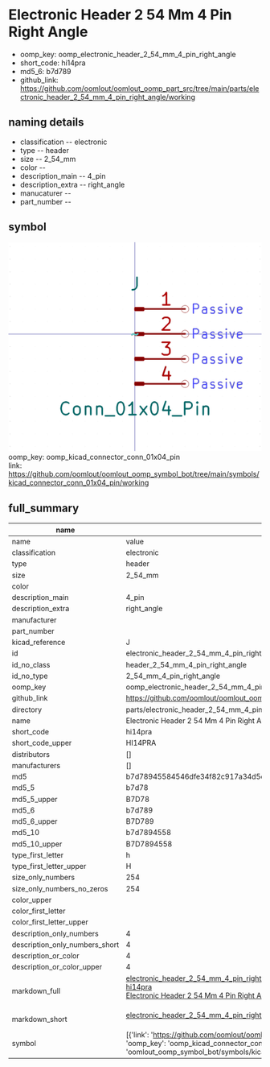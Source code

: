 # Electronic Header 2 54 Mm 4 Pin Right Angle

  
* oomp_key: oomp_electronic_header_2_54_mm_4_pin_right_angle 
* short_code: hi14pra
* md5_6: b7d789  
* github_link: https://github.com/oomlout/oomlout_oomp_part_src/tree/main/parts/electronic_header_2_54_mm_4_pin_right_angle/working  
## naming details
* classification -- electronic
* type -- header
* size -- 2_54_mm
* color -- 
* description_main -- 4_pin
* description_extra -- right_angle
* manucaturer -- 
* part_number -- 



## symbol

![](symbol/0/working/working_600.png)  
oomp_key: oomp_kicad_connector_conn_01x04_pin  
link: https://github.com/oomlout/oomlout_oomp_symbol_bot/tree/main/symbols/kicad_connector_conn_01x04_pin/working  


## full_summary
| name | value | 
| --- | --- | 
| name | value | 
| classification | electronic | 
| type | header | 
| size | 2_54_mm | 
| color |  | 
| description_main | 4_pin | 
| description_extra | right_angle | 
| manufacturer |  | 
| part_number |  | 
| kicad_reference | J | 
| id | electronic_header_2_54_mm_4_pin_right_angle | 
| id_no_class | header_2_54_mm_4_pin_right_angle | 
| id_no_type | 2_54_mm_4_pin_right_angle | 
| oomp_key | oomp_electronic_header_2_54_mm_4_pin_right_angle | 
| github_link | https://github.com/oomlout/oomlout_oomp_part_src/tree/main/parts/electronic_header_2_54_mm_4_pin_right_angle/working | 
| directory | parts/electronic_header_2_54_mm_4_pin_right_angle | 
| name | Electronic Header 2 54 Mm 4 Pin Right Angle | 
| short_code | hi14pra | 
| short_code_upper | HI14PRA | 
| distributors | [] | 
| manufacturers | [] | 
| md5 | b7d78945584546dfe34f82c917a34d5c | 
| md5_5 | b7d78 | 
| md5_5_upper | B7D78 | 
| md5_6 | b7d789 | 
| md5_6_upper | B7D789 | 
| md5_10 | b7d7894558 | 
| md5_10_upper | B7D7894558 | 
| type_first_letter | h | 
| type_first_letter_upper | H | 
| size_only_numbers | 254 | 
| size_only_numbers_no_zeros | 254 | 
| color_upper |  | 
| color_first_letter |  | 
| color_first_letter_upper |  | 
| description_only_numbers | 4 | 
| description_only_numbers_short | 4 | 
| description_or_color | 4 | 
| description_or_color_upper | 4 | 
| markdown_full | [electronic_header_2_54_mm_4_pin_right_angle](https://github.com/oomlout/oomlout_oomp_part_src/tree/main/parts/electronic_header_2_54_mm_4_pin_right_angle/working)<br>[hi14pra](https://github.com/oomlout/oomlout_oomp_part_src/tree/main/parts/electronic_header_2_54_mm_4_pin_right_angle/working)<br>[Electronic Header 2 54 Mm 4 Pin Right Angle](https://github.com/oomlout/oomlout_oomp_part_src/tree/main/parts/electronic_header_2_54_mm_4_pin_right_angle/working)<br><br> | 
| markdown_short | [electronic_header_2_54_mm_4_pin_right_angle](https://github.com/oomlout/oomlout_oomp_part_src/tree/main/parts/electronic_header_2_54_mm_4_pin_right_angle/working)<br><br> | 
| symbol | [{'link': 'https://github.com/oomlout/oomlout_oomp_symbol_bot/tree/main/symbols/kicad_connector_conn_01x04_pin', 'oomp_key': 'oomp_kicad_connector_conn_01x04_pin', 'directory': 'oomlout_oomp_symbol_bot/symbols/kicad_connector_conn_01x04_pin//working/working.kicad_sym'}] | 
